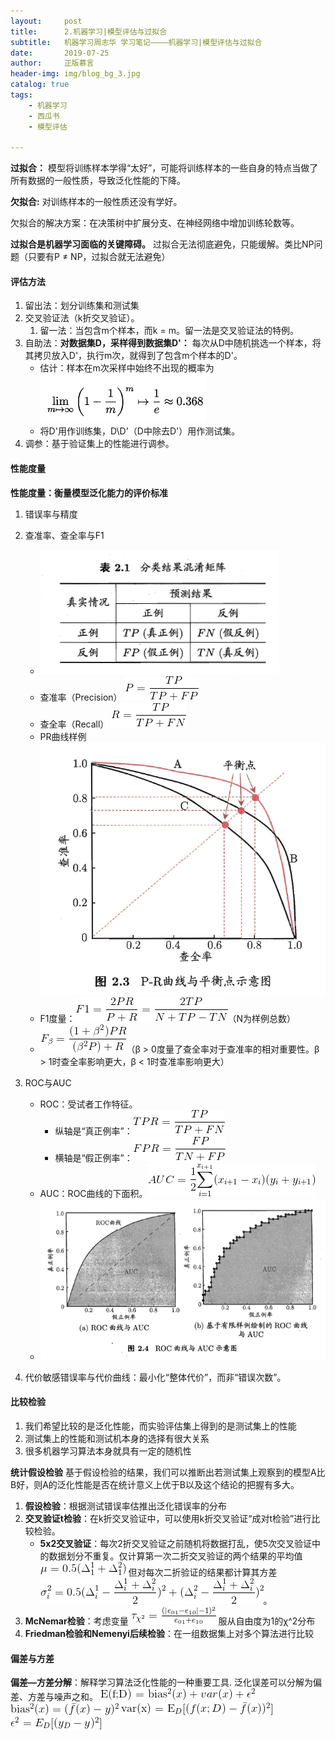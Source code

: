 ```yaml
---
layout:     post
title:      2.机器学习|模型评估与过拟合
subtitle:   机器学习周志华 学习笔记————机器学习|模型评估与过拟合
date:       2019-07-25
author:     正版慕言
header-img: img/blog_bg_3.jpg
catalog: true
tags:
    - 机器学习
    - 西瓜书
    - 模型评估

---
```


**过拟合：** 模型将训练样本学得“太好”，可能将训练样本的一些自身的特点当做了所有数据的一般性质，导致泛化性能的下降。

**欠拟合:** 对训练样本的一般性质还没有学好。

欠拟合的解决方案：在决策树中扩展分支、在神经网络中增加训练轮数等。

**过拟合是机器学习面临的关键障碍。** 过拟合无法彻底避免，只能缓解。类比NP问题（只要有P ≠ NP，过拟合就无法避免）

#### 评估方法
1. 留出法：划分训练集和测试集
2. 交叉验证法（k折交叉验证）。
    1. 留一法：当包含m个样本，而k = m。留一法是交叉验证法的特例。
3. 自助法：**对数据集D，采样得到数据集D'：** 每次从D中随机挑选一个样本，将其拷贝放入D'，执行m次，就得到了包含m个样本的D'。
    * 估计：样本在m次采样中始终不出现的概率为![自助法公式](/img/西瓜书-2.评估方法自助法.png)
    * 将D'用作训练集，D\D'（D中除去D'）用作测试集。
4. 调参：基于验证集上的性能进行调参。

#### 性能度量
**性能度量：衡量模型泛化能力的评价标准**
1. 错误率与精度

2. 查准率、查全率与F1
    * ![分类结果混淆矩阵](/img/西瓜书-2.分类结果混淆矩阵.png)
    * 查准率（Precision） ![查准率](/img/西瓜书-2.查准率.gif)
    * 查全率（Recall） ![查全率](/img/西瓜书-2.查全率.gif)
    * PR曲线样例![PR曲线](/img/西瓜书-2.PR曲线样例.png)
    * F1度量：![F1度量](/img/西瓜书-2.F1度量.gif)（N为样例总数）
    * ![Fβ](/img/西瓜书-2.Fβ.gif)（β > 0度量了查全率对于查准率的相对重要性。β  > 1时查全率影响更大，β < 1时查准率影响更大）
    
3. ROC与AUC
    * ROC：受试者工作特征。
        * 纵轴是“真正例率”：![TPR](/img/西瓜书-2.TPR.gif)
        * 横轴是“假正例率”：![FPR](/img/西瓜书-2.FPR.gif)
    * AUC：ROC曲线的下面积。![AUC](/img/西瓜书-2.AUC.gif)
    * ![ROC与AUC](/img/西瓜书-2.ROC与AUC.png)
    
4. 代价敏感错误率与代价曲线：最小化“整体代价”，而非“错误次数”。

#### 比较检验
1. 我们希望比较的是泛化性能，而实验评估集上得到的是测试集上的性能
2. 测试集上的性能和测试机本身的选择有很大关系
3. 很多机器学习算法本身就具有一定的随机性

**统计假设检验**
    基于假设检验的结果，我们可以推断出若测试集上观察到的模型A比B好，则A的泛化性能是否在统计意义上优于B以及这个结论的把握有多大。
    
1. **假设检验**：根据测试错误率估推出泛化错误率的分布
2. **交叉验证t检验**：在k折交叉验证中，可以使用k折交叉验证“成对t检验”进行比较检验。
    * **5x2交叉验证**：每次2折交叉验证之前随机将数据打乱，使5次交叉验证中的数据划分不重复。仅计算第一次二折交叉验证的两个结果的平均值
    ![平均值](/img/西瓜书-2.二折交叉验证平均值.gif)
    但对每次二折验证的结果都计算其方差
    ![方差](/img/西瓜书-2.5次2折交叉验证方差.gif)。
3. **McNemar检验**：考虑变量
	![](/img/西瓜书-2.McNemar检验.gif)
	服从自由度为1的χ^2分布
4. **Friedman检验和Nemenyi后续检验**：在一组数据集上对多个算法进行比较

#### 偏差与方差
**偏差—方差分解**：解释学习算法泛化性能的一种重要工具.
泛化误差可以分解为偏差、方差与噪声之和。
![泛化误差](/img/西瓜书-2.泛化误差.gif)
![贝叶斯偏差](/img/西瓜书-2.贝叶斯偏差.gif)
![方差](/img/西瓜书-2.方差.gif)
![噪声](/img/西瓜书-2.噪声.gif)
